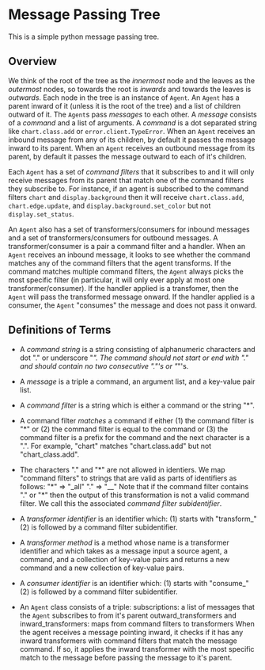# Message Passing Tree

This is a simple python message passing tree.

## Overview

We think of the root of the tree as the _innermost_ node and the leaves as the _outermost_ nodes,
so towards the root is _inwards_ and towards the leaves is _outwards_.
Each node in the tree is an instance of `Agent`.
An `Agent` has a parent inward of it (unless it is the root of the tree) and a list of children outward of it.
The `Agent`s pass _messages_ to each other. A _message_ consists of a _command_ and a list of arguments.
A _command_ is a dot separated string like `chart.class.add` or `error.client.TypeError`.
When an `Agent` receives an inbound message from any of its children, by default it passes the message inward to its parent.
When an `Agent` receives an outbound message from its parent, by default it passes the message outward to each of it's children.

Each `Agent` has a set of _command filters_ that it subscribes to and it will only receive messages from its parent that match one of the command filters they subscribe to.
For instance, if an agent is subscribed to the command filters `chart` and `display.background` then it will receive `chart.class.add`, `chart.edge.update`, and `display.background.set_color` but not `display.set_status`.

An `Agent` also has a set of transformers/consumers for inbound messages and a set of transformers/consumers for outbound messages. A transformer/consumer is a pair a command filter and a handler. When an `Agent` receives an inbound message, it looks to see whether the command matches any of the command filters that the agent transforms. If the command matches multiple command filters, the `Agent` always picks the most specific filter (in particular, it will only ever apply at most one transformer/consumer).
If the handler applied is a transfomer, then the `Agent` will pass the transformed message onward.
If the handler applied is a consumer, the `Agent` "consumes" the message and does not pass it onward.

## Definitions of Terms

-   A _command string_ is a string consisting of alphanumeric characters and dot "." or underscore "_".
    The command should not start or end with "." and should contain no two consecutive "."'s or "_"'s.

-   A _message_ is a triple a command, an argument list, and a key-value pair list.

-   A _command filter_ is a string which is either a command or the string "\*".

-   A command filter _matches_ a command if either
    (1) the command filter is "\*" or
    (2) the command filter is equal to the command or
    (3) the command filter is a prefix for the command and the next character is a ".".
    For example, "chart" matches "chart.class.add" but not "chart_class.add".

-   The characters "." and "\*" are not allowed in identiers.
    We map "command filters" to strings that are valid as parts of identifiers as follows:
    "\*" => "\_all"
    "." => "\_\_"
    Note that if the command filter contains "." or "\*" then the output of this transformation is not a valid command filter. We call this the associated _command filter subidentifier_.

-   A _transformer identifier_ is an identifier which:
    (1) starts with "transform\_"
    (2) is followed by a command filter subidentifier.

-   A _transformer method_ is a method whose name is a transformer identifier and which takes as a message input a source agent, a command, and a collection of key-value pairs and returns a new command and a new collection of key-value pairs.
-   A _consumer identifier_ is an identifier which:
    (1) starts with "consume\_"
    (2) is followed by a command filter subidentifier.

-   An `Agent` class consists of a triple:
    subscriptions: a list of messages that the `Agent` subscribes to from it's parent
    outward_transformers and inward_transformers: maps from command filters to transformers
    When the agent receives a message pointing inward, it checks if it has any inward transformers
    with command filters that match the message command. If so, it applies the inward transformer
    with the most specific match to the message before passing the message to it's parent.

